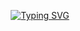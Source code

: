 
<div align="center">
  
[![Typing SVG](https://readme-typing-svg.herokuapp.com?font=Fira+Code&pause=1000&color=FF6000&background=FF33CE00&width=500&height=300&lines=Hello%2C+my+name+is+Edward+Kheladze;I'm+from+Russia;I'm+study+iOS+Developer)](https://git.io/typing-svg)

<div align="center">  
